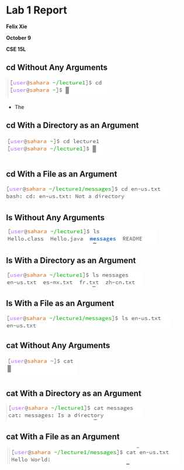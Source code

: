 # Lab 1 Report
**Felix Xie**

**October 9** 

**CSE 15L**


## cd Without Any Arguments
![Image](Lab1Images/cdNoArg.PNG)
* The

## cd With a Directory as an Argument
![Image](Lab1Images/cdDirArg.PNG)

## cd With a File as an Argument
![Image](Lab1Images/cdFiArg.PNG)

## ls Without Any Arguments
![Image](Lab1Images/lsNoArg.PNG)

## ls With a Directory as an Argument
![Image](Lab1Images/lsDirArg.PNG)

## ls With a File as an Argument
![Image](Lab1Images/lsFiArg.PNG)

## cat Without Any Arguments
![Image](Lab1Images/catNoArg.PNG)

## cat With a Directory as an Argument
![Image](Lab1Images/catDirArg.PNG)

## cat With a File as an Argument
![Image](Lab1Images/catFiArg.PNG)
